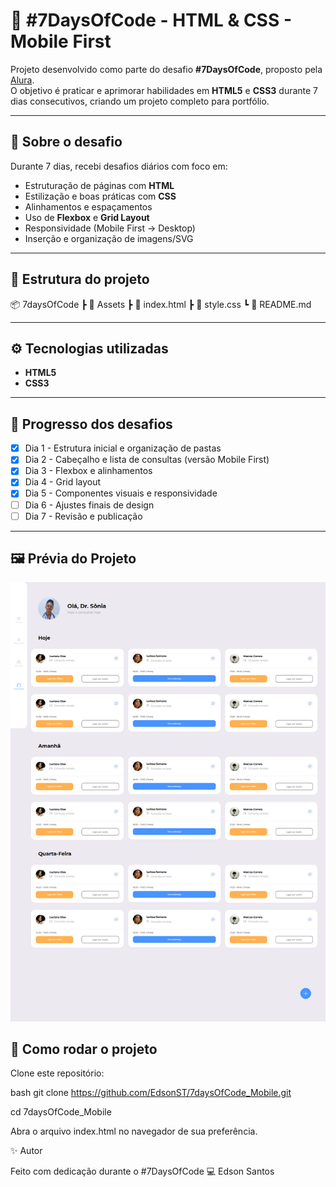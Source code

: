 # 🚀 #7DaysOfCode - HTML & CSS - Mobile First

Projeto desenvolvido como parte do desafio **#7DaysOfCode**, proposto pela [Alura](https://www.alura.com.br/).  
O objetivo é praticar e aprimorar habilidades em **HTML5** e **CSS3** durante 7 dias consecutivos, criando um projeto completo para portfólio.

---

## 📌 Sobre o desafio

Durante 7 dias, recebi desafios diários com foco em:

- Estruturação de páginas com **HTML**
- Estilização e boas práticas com **CSS**
- Alinhamentos e espaçamentos
- Uso de **Flexbox** e **Grid Layout**
- Responsividade (Mobile First → Desktop)
- Inserção e organização de imagens/SVG

---

## 📂 Estrutura do projeto

📦 7daysOfCode
┣ 📂 Assets
┣ 📄 index.html
┣ 📄 style.css
┗ 📄 README.md

---

## ⚙️ Tecnologias utilizadas

- **HTML5**
- **CSS3**

---

## 📅 Progresso dos desafios

- [x] Dia 1 - Estrutura inicial e organização de pastas
- [x] Dia 2 - Cabeçalho e lista de consultas (versão Mobile First)
- [x] Dia 3 - Flexbox e alinhamentos
- [x] Dia 4 - Grid layout
- [x] Dia 5 - Componentes visuais e responsividade
- [ ] Dia 6 - Ajustes finais de design
- [ ] Dia 7 - Revisão e publicação

---

## 🖼️ Prévia do Projeto

![prévia](./Assets/project2.png)

## 📢 Como rodar o projeto

Clone este repositório:

bash
git clone https://github.com/EdsonST/7daysOfCode_Mobile.git

cd 7daysOfCode_Mobile

Abra o arquivo index.html no navegador de sua preferência.

✨ Autor

Feito com dedicação durante o #7DaysOfCode 💻
Edson Santos

